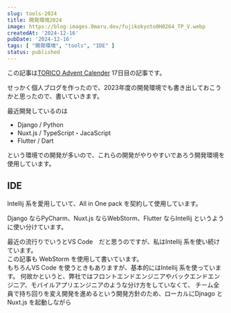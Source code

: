 ```yaml
---
slug: tools-2024
title: 開発環境2024
image: https://blog-images.0maru.dev/fujikokyoto0H0264_TP_V.webp
createdAt: '2024-12-16'
pubDate: '2024-12-16'
tags: [ "開発環境", "tools", "IDE" ]
status: published
---
```


この記事は[TORICO Advent Calender](https://qiita.com) 17日目の記事です。  

せっかく個人ブログを作ったので、2023年度の開発環境でも書き出しておこうかと思ったので、書いていきます。

最近開発しているのは

- Django / Python
- Nuxt.js / TypeScript・JacaScript
- Flutter / Dart

という環境での開発が多いので、これらの開発がやりやすいであろう開発環境を使用しています。  

## IDE

Intellij 系を愛用していて、All in One pack を契約して使用しています。

Django ならPyCharm、Nuxt.js ならWebStorm、Flutter ならIntellij というように使い分けています。

最近の流行りでいうとVS Code　だと思うのですが、私はIntellij 系を使い続けています。  
この記事も WebStorm を使用して書いています。  
もちろんVS Code を使うときもありますが、基本的にはIntellij 系を使っています。
何故かというと、弊社ではフロントエンドエンジニアやバックエンドエンジニア、モバイルアプリエンジニアのような分け方をしていなくて、
チーム全員で持ち回りを変え開発を進めるという開発方針のため、ローカルにDjnago とNuxt.js を起動しながら

